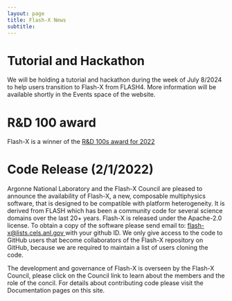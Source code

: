 ```yaml
---
layout: page
title: Flash-X News
subtitle: 
---
```

# Tutorial and Hackathon
<p>We will be holding a tutorial and hackathon during the week of July 8/2024 to help users transition to Flash-X from FLASH4. More information will be available shortly in the Events space of the website.</p>

# R&D 100 award
<p>Flash-X is a winner of the <a href="https://www.rdworldonline.com/rd-100-2022-winner/flash-x-a-multiphysics-simulation-software/">R&D 100s award for 2022</a></p>

# Code Release (2/1/2022)
<p>Argonne National Laboratory and the Flash-X Council are pleased to announce the availability of Flash-X, a new, 
composable multiphysics software, that is designed to be compatible with platform heterogeneity. It is derived 
from FLASH which has been a community code for several science domains over the last 20+ years. Flash-X is 
released under the Apache-2.0 license. To obtain a copy of the software please send email to: <a href="mailto:flash-x@lists.cels.anl.gov">flash-x@lists.cels.anl.gov </a> 
with your github ID. We only give access to the code to GitHub users that become collaborators of the Flash-X repository on GitHub,
because we are required to maintain a list of users cloning the code.</p>

<p>The development and governance of Flash-X is overseen by the Flash-X Council, please click on the Council link 
to learn about the members and the role of the concil. For details about contributing code please visit the
Documentation pages on this site.</p>
